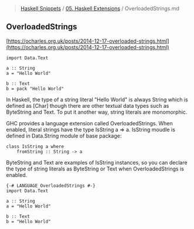 > [Haskell Snippets](../README.md) / [05. Haskell Extensions](README.md) / OverloadedStrings.md
## OverloadedStrings
[https://ocharles.org.uk/posts/2014-12-17-overloaded-strings.html](https://ocharles.org.uk/posts/2014-12-17-overloaded-strings.html)


```
import Data.Text

a :: String
a = "Hello World"

b :: Text
b = pack "Hello World"
```

In Haskell, the type of a string literal "Hello World" is always String which is defined as [Char] though there are other textual data types such as ByteString and Text. To put it another way, string literals are monomorphic.

GHC provides a language extension called OverloadedStrings. When enabled, literal strings have the type IsString a => a. IsString moudle is defined in Data.String module of base package:

```
class IsString a where
    fromString :: String -> a
```

ByteString and Text are examples of IsString instances, so you can declare the type of string literals as ByteString or Text when OverloadedStrings is enabled.

```
{-# LANGUAGE OverloadedStrings #-}
import Data.Text

a :: String
a = "Hello World"

b :: Text
b = "Hello World"
```